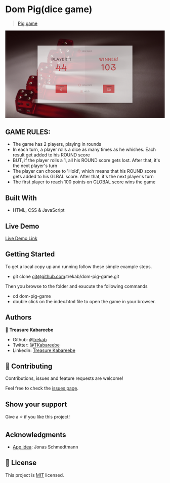 # Dom Pig(dice game)

> [Pig game](https://en.wikipedia.org/wiki/Pig_(dice_game))

![screenshot](./app_screenshot.png)

## GAME RULES:

- The game has 2 players, playing in rounds
- In each turn, a player rolls a dice as many times as he whishes. Each result get added to his ROUND score
- BUT, if the player rolls a 1, all his ROUND score gets lost. After that, it's the next player's turn
- The player can choose to 'Hold', which means that his ROUND score gets added to his GLBAL score. After that, it's the next player's turn
- The first player to reach 100 points on GLOBAL score wins the game

## Built With

- HTML, CSS & JavaScript

## Live Demo

[Live Demo Link](https://trekab.github.io/dom-pig-game/)


## Getting Started

To get a local copy up and running follow these simple example steps.
- git clone git@github.com:trekab/dom-pig-game.git

Then you browse to the folder and exucute the following commands
- cd dom-pig-game
- double click on the index.html file to open the game in your browser.

## Authors

👤 **Treasure Kabareebe**

- Github: [@trekab](https://github.com/trekab)
- Twitter: [@TKabareebe](https://twitter.com/TKabareebe)
- Linkedin: [Treasure Kabareebe](https://www.linkedin.com/in/treasure-kabareebe/)

## 🤝 Contributing

Contributions, issues and feature requests are welcome!

Feel free to check the [issues page](issues/).

## Show your support

Give a ⭐️ if you like this project!

## Acknowledgments

- [App idea](https://www.udemy.com/course/the-complete-javascript-course/):  Jonas Schmedtmann

## 📝 License

This project is [MIT](lic.url) licensed.

